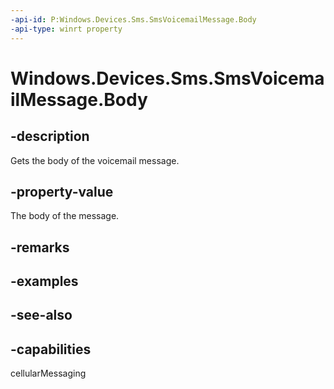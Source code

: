 ----api-id: P:Windows.Devices.Sms.SmsVoicemailMessage.Body
-api-type: winrt property
---<!-- Property syntaxpublic string Body { get; }--># Windows.Devices.Sms.SmsVoicemailMessage.Body## -descriptionGets the body of the voicemail message.## -property-valueThe body of the message.## -remarks## -examples## -see-also## -capabilitiescellularMessaging
